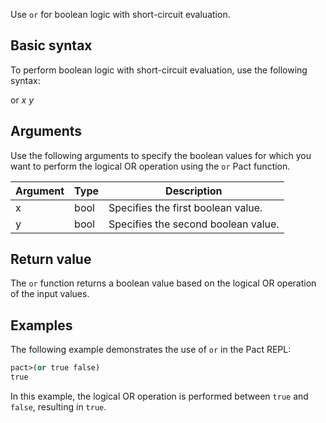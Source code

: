 Use `or` for boolean logic with short-circuit evaluation.

## Basic syntax

To perform boolean logic with short-circuit evaluation, use the following syntax:

or *x y*

## Arguments

Use the following arguments to specify the boolean values for which you want to perform the logical OR operation using the `or` Pact function.

| Argument | Type | Description |
| --- | --- | --- |
| x | bool | Specifies the first boolean value. |
| y | bool | Specifies the second boolean value. |

## Return value

The `or` function returns a boolean value based on the logical OR operation of the input values.

## Examples

The following example demonstrates the use of `or` in the Pact REPL:

```lisp
pact>(or true false)
true
```

In this example, the logical OR operation is performed between `true` and `false`, resulting in `true`.
